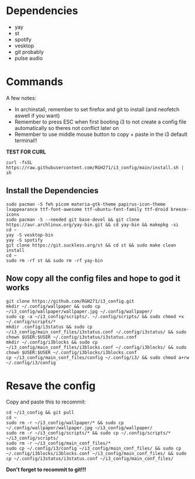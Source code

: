 # Dependencies

 - yay
 - st
 - spotify
 - vesktop
 - git probably
 - pulse audio

# Commands

A few notes:
 - In archinstall, remember to set firefox and git to install (and neofetch aswell if you want)
 - Remember to press ESC when first booting i3 to not create a config file automatically so theres not conflict later on
 - Remember to use middle mouse button to copy + paste in the i3 default terminal!!

**TEST FOR CURL**

```
curl -fsSL https://raw.githubusercontent.com/RGH271/i3_config/main/install.sh | sh
```

## Install the Dependencies

```
sudo pacman -S feh picom materia-gtk-theme papirus-icon-theme lxappearance ttf-font-awesome ttf-ubuntu-font-family ttf-droid breeze-icons
sudo pacman -S --needed git base-devel && git clone https://aur.archlinux.org/yay-bin.git && cd yay-bin && makepkg -si
cd ~
yay -S vesktop-bin
yay -S spotify
git clone https://git.suckless.org/st && cd st && sudo make clean install
cd ~
sudo rm -rf st && sudo rm -rf yay-bin
```


## Now copy all the config files and hope to god it works

```
git clone https://github.com/RGH271/i3_config.git
mkdir ~/.config/wallpaper && sudo cp ~/i3_config/wallpaper/wallpaper.jpg ~/.config/wallpaper/
sudo cp -a ~/i3_config/scripts/. ~/.config/scripts/ && sudo chmod +x ~/.config/scripts/*
mkdir .config/i3status && sudo cp ~/i3_config/main_conf_files/i3status.conf ~/.config/i3status/ && sudo chown $USER:$USER ~/.config/i3status/i3status.conf
mkdir ~/.config/i3blocks && sudo cp ~/i3_config/main_conf_files/i3blocks.conf ~/.config/i3blocks/ && sudo chown $USER:$USER ~/.config/i3blocks/i3blocks.conf
cp ~/i3_config/main_conf_files/config ~/.config/i3/ && sudo chmod a+rw ~/.config/i3/config
```

# Resave the config

Copy and paste this to recommit:

```
cd ~/i3_config && git pull
cd ~
sudo rm -r ~/i3_config/wallpaper/* && sudo cp ~/.config/wallpaper/wallpaper.jpg ~/i3_config/wallpaper/
sudo rm -r ~/i3_config/scripts/* && sudo cp ~/.config/scripts/* ~/i3_config/scripts/
sudo rm -r ~/i3_config/main_conf_files/*
sudo cp ~/.config/i3/config ~/i3_config/main_conf_files/ && sudo cp ~/.config/i3blocks/i3blocks.conf ~/i3_config/main_conf_files/ && sudo cp ~/.config/i3status/i3status.conf ~/i3_config/main_conf_files/
```


**Don't forget to recommit to git!!!**